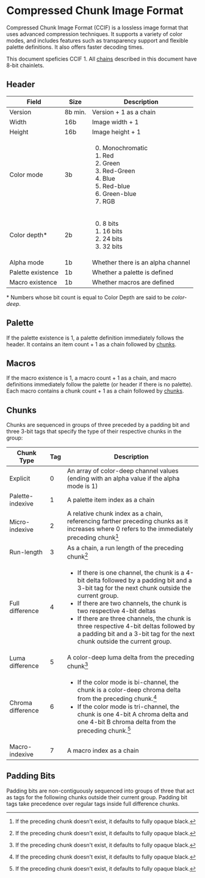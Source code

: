 # Compressed Chunk Image Format

Compressed Chunk Image Format (CCIF) is a lossless image format that uses advanced compression techniques. It supports a variety of color modes, and includes features such as transparency support and flexible palette definitions. It also offers faster decoding times.

This document speficies CCIF 1. All [chains](https://github.com/ghoomy/universe/blob/main/computer%20science/chain.md) described in this document have 8-bit chainlets.

## Header

Field                 |Size   |Description
----------------------|-------|-----------
Version               |8b min.|Version + 1 as a chain
Width                 |16b    |Image width + 1
Height                |16b    |Image height + 1
Color mode            |3b     |<ol start="0"><li>Monochromatic<li>Red<li>Green<li>Red-Green<li>Blue<li>Red-blue<li>Green-blue<li>RGB
Color depth*          |2b     |<ol start="0"><li>8 bits<li>16 bits<li>24 bits<li>32 bits
Alpha mode            |1b     |Whether there is an alpha channel
Palette existence     |1b     |Whether a palette is defined
Macro existence       |1b     |Whether macros are defined

\* Numbers whose bit count is equal to Color Depth are said to be *color-deep*.

## Palette

If the palette existence is 1, a palette definition immediately follows the header. It contains an item count + 1 as a chain followed by [chunks](#chunks).

## Macros

If the macro existence is 1, a macro count + 1 as a chain, and macro definitions immediately follow the palette (or header if there is no palette). Each macro contains a chunk count + 1 as a chain followed by [chunks](#chunks).

## Chunks

Chunks are sequenced in groups of three preceded by a padding bit and three 3-bit tags that specify the type of their respective chunks in the group:

Chunk Type       |Tag|Description
-----------------|---|-----------
Explicit         |0  |An array of color-deep channel values (ending with an alpha value if the alpha mode is 1)
Palette-indexive |1  |A palette item index as a chain
Micro-indexive   |2  |A relative chunk index as a chain, referencing farther preceding chunks as it increases where 0 refers to the immediately preceding chunk[^preceding]
Run-length       |3  |As a chain, a run length of the preceding chunk[^preceding]
Full difference  |4  |<ul><li>If there is one channel, the chunk is a 4-bit delta followed by a padding bit and a 3-bit tag for the next chunk outside the current group.<li>If there are two channels, the chunk is two respective 4-bit deltas<li>If there are three channels, the chunk is three respective 4-bit deltas followed by a padding bit and a 3-bit tag for the next chunk outside the current group.
Luma difference  |5  |A color-deep luma delta from the preceding chunk[^preceding]
Chroma difference|6  |<ul><li>If the color mode is bi-channel, the chunk is a color-deep chroma delta from the preceding chunk.[^preceding]<li>If the color mode is tri-channel, the chunk is one 4-bit A chroma delta and one 4-bit B chroma delta from the preceding chunk.[^preceding]
Macro-indexive   |7  |A macro index as a chain

[^preceding]: If the preceding chunk doesn't exist, it defaults to fully opaque black.

## Padding Bits

Padding bits are non-contiguously sequenced into groups of three that act as tags for the following chunks outside their current group. Padding bit tags take precedence over regular tags inside full difference chunks.
